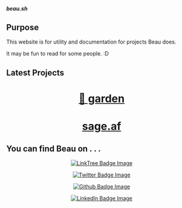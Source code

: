 <div class="rainbow-retro"></div>
<h5 class="header-rainbow-retro">beau.sh</h5>

## Purpose 

This website is for utility and documentation for projects Beau does. 

It may be fun to read for some people. :D 

## Latest Projects 

<div align="center">
  <p></p>
    <h1 width="100%"><a href="projects/garden">🌱 garden</a></h1>
  <p></p>
    <h1 width="100%"><a href="projects/sage">sage.af</a></h1>
  <p></p>
</div>

<h2>You can find Beau on . . . </h2>
<div align="center">
  <p><a href="https://linktr.ee/beaubouchard"><img src="https://img.shields.io/badge/LinkTree-FFFFFF.svg?logo=linktree&logoColor=blue" alt="LinkTree Badge Image" /></a></p>
  <p><a href="https://twitter.com/beaubouchard"><img src="https://img.shields.io/badge/Twitter-FFFFFF.svg?logo=twitter&logoColor=blue" alt="Twitter Badge Image" /></a></p>
  <p><a href="https://github.com/BeauBouchard/"><img src="https://img.shields.io/badge/Github-FFFFFF.svg?logo=github&logoColor=blue" alt="Github Badge Image" /></a></p>
  <p><a href="https://www.linkedin.com/in/beaubouchard/"><img src="https://img.shields.io/badge/Linkedin-FFFFFF.svg?logo=linkedin&logoColor=blue" alt="LinkedIn Badge Image" /></a></p>
</div>


